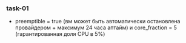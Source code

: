 ### task-01

- preemptible = true (вм может быть автоматически остановлена провайдером + максимум 24 часа аптайм) и core_fraction = 5 (гарантированная доля CPU в 5%)
